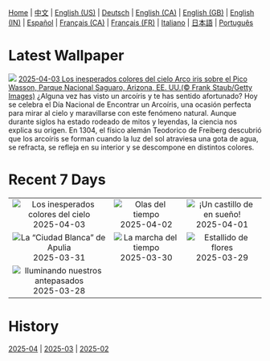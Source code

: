 [Home](../README.md) | [中文](zh-CN.md) | [English (US)](en-US.md) | [Deutsch](de-DE.md) | [English (CA)](en-CA.md) | [English (GB)](en-GB.md) | [English (IN)](en-IN.md) | [Español](es-ES.md) | [Français (CA)](fr-CA.md) | [Français (FR)](fr-FR.md) | [Italiano](it-IT.md) | [日本語](ja-JP.md) | [Português](pt-BR.md)

# Latest Wallpaper
![](https://www.bing.com/th?id=OHR.SaguaroRainbow_ES-ES6828628699_UHD.jpg)
[2025-04-03 Los inesperados colores del cielo Arco iris sobre el Pico Wasson, Parque Nacional Saguaro, Arizona, EE. UU.(© Frank Staub/Getty Images)](https://www.bing.com/th?id=OHR.SaguaroRainbow_ES-ES6828628699_UHD.jpg)
¿Alguna vez has visto un arcoíris y te has sentido afortunado? Hoy se celebra el Día Nacional de Encontrar un Arcoíris, una ocasión perfecta para mirar al cielo y maravillarse con este fenómeno natural. Aunque durante siglos ha estado rodeado de mitos y leyendas, la ciencia nos explica su origen. En 1304, el físico alemán Teodorico de Freiberg descubrió que los arcoíris se forman cuando la luz del sol atraviesa una gota de agua, se refracta, se refleja en su interior y se descompone en distintos colores.

# Recent 7 Days
|  |  |  |
|:---:|:---:|:---:|
| ![](https://www.bing.com/th?id=OHR.SaguaroRainbow_ES-ES6828628699_400x240.jpg "Los inesperados colores del cielo") 2025-04-03 | ![](https://www.bing.com/th?id=OHR.UtahBadlands_ES-ES6805243978_400x240.jpg "Olas del tiempo") 2025-04-02 | ![](https://www.bing.com/th?id=OHR.CerezoEnFlor_ES-ES6779922174_400x240.jpg "¡Un castillo de en sueño!") 2025-04-01 |
| ![](https://www.bing.com/th?id=OHR.ItalyOstuni_ES-ES6756528922_400x240.jpg "La “Ciudad Blanca” de Apulia") 2025-03-31 | ![](https://www.bing.com/th?id=OHR.ItalyClock_ES-ES6730268051_400x240.jpg "La marcha del tiempo") 2025-03-30 | ![](https://www.bing.com/th?id=OHR.CarrizoBloom_ES-ES6860410740_400x240.jpg "Estallido de flores") 2025-03-29 |
| ![](https://www.bing.com/th?id=OHR.ReconquestofVigo_ES-ES0266760154_400x240.jpg "Iluminando nuestros antepasados") 2025-03-28 |  |  |

# History
[2025-04](../archives/wallpaper/es-ES/w_2025_04.md) | [2025-03](../archives/wallpaper/es-ES/w_2025_03.md) | [2025-02](../archives/wallpaper/es-ES/w_2025_02.md)
